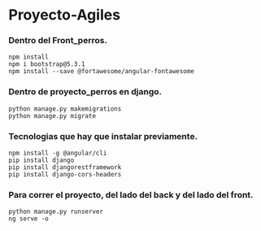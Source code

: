 # Proyecto-Agiles



### Dentro del Front_perros.

```
npm install
npm i bootstrap@5.3.1
npm install --save @fortawesome/angular-fontawesome

```

### Dentro de proyecto_perros en django.

```
python manage.py makemigrations
python manage.py migrate

```
### Tecnologias que hay que instalar previamente.

```
npm install -g @angular/cli
pip install django
pip install djangorestframework
pip install django-cors-headers

```

### Para correr el proyecto, del lado del back y del lado del front.

```
python manage.py runserver
ng serve -o

```


